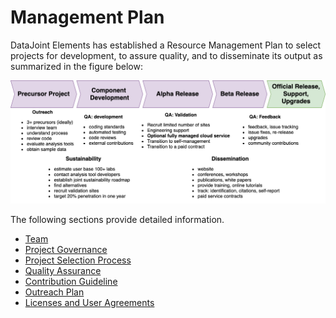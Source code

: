 # Management Plan

DataJoint Elements has established a Resource Management Plan to select projects for development, to assure quality, and to disseminate its output as summarized in the figure below:

![Resource Management Plan](figures/management-plan.png)

The following sections provide detailed information.

* [Team](team.md)
* [Project Governance](governance.md)
* [Project Selection Process](selection.md)
* [Quality Assurance](quality-assurance.md)
* [Contribution Guideline](contribute.md)
* [Outreach Plan](outreach.md)
* [Licenses and User Agreements](licenses.md)
